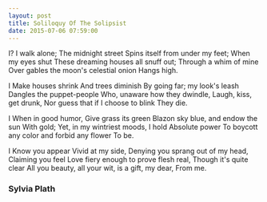 ```yaml
---
layout: post
title: Soliloquy Of The Solipsist
date: 2015-07-06 07:59:00
---
```

I?
I walk alone;
The midnight street
Spins itself from under my feet;
When my eyes shut
These dreaming houses all snuff out;
Through a whim of mine
Over gables the moon's celestial onion
Hangs high.

I
Make houses shrink
And trees diminish
By going far; my look's leash
Dangles the puppet-people
Who, unaware how they dwindle,
Laugh, kiss, get drunk,
Nor guess that if I choose to blink
They die.

I
When in good humor,
Give grass its green
Blazon sky blue, and endow the sun
With gold;
Yet, in my wintriest moods, I hold
Absolute power
To boycott any color and forbid any flower
To be.

I
Know you appear
Vivid at my side,
Denying you sprang out of my head,
Claiming you feel
Love fiery enough to prove flesh real,
Though it's quite clear
All you beauty, all your wit, is a gift, my dear,
From me.



### Sylvia Plath